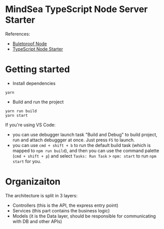 # MindSea TypeScript Node Server Starter

References:

- [Buletproof Node](https://dev.to/santypk4/bulletproof-node-js-project-architecture-4epf)
- [TypeScript Node Starter](https://github.com/Microsoft/TypeScript-Node-Starter.git)

# Getting started

- Install dependencies

```
yarn
```

- Build and run the project

```
yarn run build
yarn start
```

If you're using VS Code:

- you can use debugger launch task "Build and Debug" to build project, run and attach debuggger at once. Just press `F5` to launch.
- you can use `cmd + shift + b` to run the default build task (which is mapped to `npm run build`), and then you can use the command palette (`cmd + shift + p`) and select `Tasks: Run Task` > `npm: start` to run `npm start` for you.

# Organizaiton

The architecture is split in 3 layers:

- Controllers (this is the API, the express entry point)
- Services (this part contains the business logic)
- Models (it is the Data layer, should be responsible for communicating with DB and other APIs)
